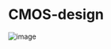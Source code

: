 # CMOS-design
![image](https://user-images.githubusercontent.com/72866096/179761824-21f793d3-0129-48f0-9f4a-b625401f2fb1.png)
